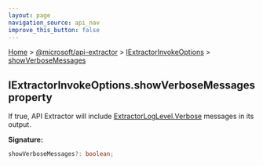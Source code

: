 ```yaml
---
layout: page
navigation_source: api_nav
improve_this_button: false
---
```



[Home](./index.md) &gt; [@microsoft/api-extractor](./api-extractor.md) &gt; [IExtractorInvokeOptions](./api-extractor.iextractorinvokeoptions.md) &gt; [showVerboseMessages](./api-extractor.iextractorinvokeoptions.showverbosemessages.md)

## IExtractorInvokeOptions.showVerboseMessages property

If true, API Extractor will include [ExtractorLogLevel.Verbose](./api-extractor.extractorloglevel.verbose.md) messages in its output.

<b>Signature:</b>

```typescript
showVerboseMessages?: boolean;
```
